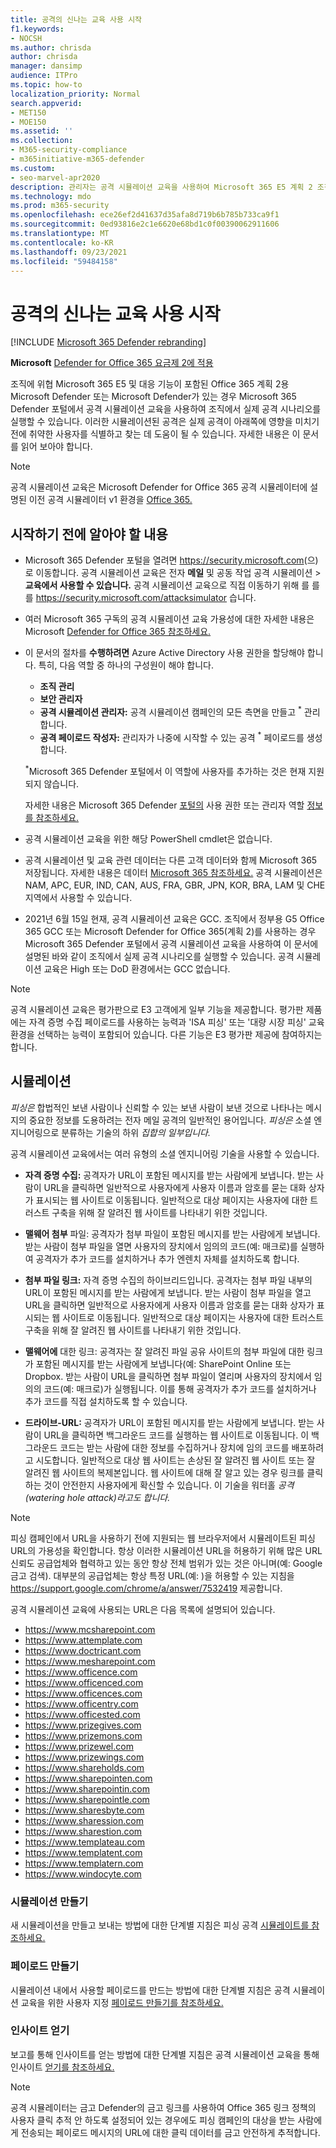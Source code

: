 ```yaml
---
title: 공격의 신나는 교육 사용 시작
f1.keywords:
- NOCSH
ms.author: chrisda
author: chrisda
manager: dansimp
audience: ITPro
ms.topic: how-to
localization_priority: Normal
search.appverid:
- MET150
- MOE150
ms.assetid: ''
ms.collection:
- M365-security-compliance
- m365initiative-m365-defender
ms.custom:
- seo-marvel-apr2020
description: 관리자는 공격 시뮬레이션 교육을 사용하여 Microsoft 365 E5 계획 2 조직용 Microsoft Defender에서 시뮬레이션된 피싱 및 암호 Office 365 방법을 배울 수 있습니다.
ms.technology: mdo
ms.prod: m365-security
ms.openlocfilehash: ece26ef2d41637d35afa8d719b6b785b733ca9f1
ms.sourcegitcommit: 0ed93816e2c1e6620e68bd1c0f00390062911606
ms.translationtype: MT
ms.contentlocale: ko-KR
ms.lasthandoff: 09/23/2021
ms.locfileid: "59484158"
---
```

# <a name="get-started-using-attack-simulation-training"></a>공격의 신나는 교육 사용 시작

[!INCLUDE [Microsoft 365 Defender rebranding](../includes/microsoft-defender-for-office.md)]

**Microsoft** [Defender for Office 365 요금제 2에 적용](defender-for-office-365.md)

조직에 위협 Microsoft 365 E5 및 대응 기능이 포함된 Office 365 계획 2용 [](office-365-ti.md)Microsoft Defender 또는 Microsoft Defender가 있는 경우 Microsoft 365 Defender 포털에서 공격 시뮬레이션 교육을 사용하여 조직에서 실제 공격 시나리오를 실행할 수 있습니다. 이러한 시뮬레이션된 공격은 실제 공격이 아래쪽에 영향을 미치기 전에 취약한 사용자를 식별하고 찾는 데 도움이 될 수 있습니다. 자세한 내용은 이 문서를 읽어 보아야 합니다.

> [!NOTE]
> 공격 시뮬레이션 교육은 Microsoft Defender for Office 365 공격 시뮬레이터에 설명된 이전 공격 시뮬레이터 v1 환경을 [Office 365.](attack-simulator.md)

## <a name="what-do-you-need-to-know-before-you-begin"></a>시작하기 전에 알아야 할 내용

- Microsoft 365 Defender 포털을 열려면 <https://security.microsoft.com>(으)로 이동합니다. 공격 시뮬레이션 교육은 전자 **메일** 및 공동 작업 공격 시뮬레이션 \> **교육에서 사용할 수 있습니다.** 공격 시뮬레이션 교육으로 직접 이동하기 위해 를 를 를 <https://security.microsoft.com/attacksimulator> 습니다.

- 여러 Microsoft 365 구독의 공격 시뮬레이션 교육 가용성에 대한 자세한 내용은 Microsoft [Defender for Office 365 참조하세요.](/office365/servicedescriptions/office-365-advanced-threat-protection-service-description)

- 이 문서의 절차를 **수행하려면** Azure Active Directory 사용 권한을 할당해야 합니다. 특히, 다음 역할 중 하나의 구성원이 해야 합니다.
  - **조직 관리**
  - **보안 관리자**
  - **공격 시뮬레이션 관리자:** 공격 시뮬레이션 캠페인의 모든 측면을 만들고 <sup>\*</sup> 관리합니다.
  - **공격 페이로드 작성자:** 관리자가 나중에 시작할 수 있는 공격 <sup>\*</sup> 페이로드를 생성합니다.

  <sup>\*</sup>Microsoft 365 Defender 포털에서 이 역할에 사용자를 추가하는 것은 현재 지원되지 않습니다.

  자세한 내용은 Microsoft 365 Defender [포털의](permissions-microsoft-365-security-center.md) 사용 권한 또는 관리자 역할 [정보를 참조하세요.](../../admin/add-users/about-admin-roles.md)

- 공격 시뮬레이션 교육을 위한 해당 PowerShell cmdlet은 없습니다.

- 공격 시뮬레이션 및 교육 관련 데이터는 다른 고객 데이터와 함께 Microsoft 365 저장됩니다. 자세한 내용은 데이터 [Microsoft 365 참조하세요.](../../enterprise/o365-data-locations.md) 공격 시뮬레이션은 NAM, APC, EUR, IND, CAN, AUS, FRA, GBR, JPN, KOR, BRA, LAM 및 CHE 지역에서 사용할 수 있습니다.

- 2021년 6월 15일 현재, 공격 시뮬레이션 교육은 GCC. 조직에서 정부용 G5 Office 365 GCC 또는 Microsoft Defender for Office 365(계획 2)를 사용하는 경우 Microsoft 365 Defender 포털에서 공격 시뮬레이션 교육을 사용하여 이 문서에 설명된 바와 같이 조직에서 실제 공격 시나리오를 실행할 수 있습니다. 공격 시뮬레이션 교육은 High 또는 DoD 환경에서는 GCC 없습니다.

> [!NOTE]
> 공격 시뮬레이션 교육은 평가판으로 E3 고객에게 일부 기능을 제공합니다. 평가판 제품에는 자격 증명 수집 페이로드를 사용하는 능력과 'ISA 피싱' 또는 '대량 시장 피싱' 교육 환경을 선택하는 능력이 포함되어 있습니다. 다른 기능은 E3 평가판 제공에 참여하지는 합니다.

## <a name="simulations"></a>시뮬레이션

*피싱은* 합법적인 보낸 사람이나 신뢰할 수 있는 보낸 사람이 보낸 것으로 나타나는 메시지의 중요한 정보를 도용하려는 전자 메일 공격의 일반적인 용어입니다. *피싱은* 소셜 엔지니어링으로 분류하는 기술의 하위 _집합의 일부입니다._

공격 시뮬레이션 교육에서는 여러 유형의 소셜 엔지니어링 기술을 사용할 수 있습니다.

- **자격 증명 수집:** 공격자가 URL이 포함된 메시지를 받는 사람에게 보냅니다. 받는 사람이 URL을 클릭하면 일반적으로 사용자에게 사용자 이름과 암호를 묻는 대화 상자가 표시되는 웹 사이트로 이동됩니다. 일반적으로 대상 페이지는 사용자에 대한 트러스트 구축을 위해 잘 알려진 웹 사이트를 나타내기 위한 것입니다.

- **맬웨어 첨부** 파일: 공격자가 첨부 파일이 포함된 메시지를 받는 사람에게 보냅니다. 받는 사람이 첨부 파일을 열면 사용자의 장치에서 임의의 코드(예: 매크로)를 실행하여 공격자가 추가 코드를 설치하거나 추가 엔렌치 자체를 설치하도록 합니다.

- **첨부 파일 링크:** 자격 증명 수집의 하이브리드입니다. 공격자는 첨부 파일 내부의 URL이 포함된 메시지를 받는 사람에게 보냅니다. 받는 사람이 첨부 파일을 열고 URL을 클릭하면 일반적으로 사용자에게 사용자 이름과 암호를 묻는 대화 상자가 표시되는 웹 사이트로 이동됩니다. 일반적으로 대상 페이지는 사용자에 대한 트러스트 구축을 위해 잘 알려진 웹 사이트를 나타내기 위한 것입니다.

- **맬웨어에** 대한 링크: 공격자는 잘 알려진 파일 공유 사이트의 첨부 파일에 대한 링크가 포함된 메시지를 받는 사람에게 보냅니다(예: SharePoint Online 또는 Dropbox. 받는 사람이 URL을 클릭하면 첨부 파일이 열리며 사용자의 장치에서 임의의 코드(예: 매크로)가 실행됩니다. 이를 통해 공격자가 추가 코드를 설치하거나 추가 코드를 직접 설치하도록 할 수 있습니다.

- **드라이브-URL:** 공격자가 URL이 포함된 메시지를 받는 사람에게 보냅니다. 받는 사람이 URL을 클릭하면 백그라운드 코드를 실행하는 웹 사이트로 이동됩니다. 이 백그라운드 코드는 받는 사람에 대한 정보를 수집하거나 장치에 임의 코드를 배포하려고 시도합니다. 일반적으로 대상 웹 사이트는 손상된 잘 알려진 웹 사이트 또는 잘 알려진 웹 사이트의 복제본입니다. 웹 사이트에 대해 잘 알고 있는 경우 링크를 클릭하는 것이 안전한지 사용자에게 확신할 수 있습니다. 이 기술을 워터홀 _공격(watering hole attack)라고도 합니다._

> [!NOTE]
> 피싱 캠페인에서 URL을 사용하기 전에 지원되는 웹 브라우저에서 시뮬레이트된 피싱 URL의 가용성을 확인합니다. 항상 이러한 시뮬레이션 URL을 허용하기 위해 많은 URL 신뢰도 공급업체와 협력하고 있는 동안 항상 전체 범위가 있는 것은 아니며(예: Google 금고 검색). 대부분의 공급업체는 항상 특정 URL(예: )을 허용할 수 있는 지침을 <https://support.google.com/chrome/a/answer/7532419> 제공합니다.

공격 시뮬레이션 교육에 사용되는 URL은 다음 목록에 설명되어 있습니다.

- <https://www.mcsharepoint.com>
- <https://www.attemplate.com>
- <https://www.doctricant.com>
- <https://www.mesharepoint.com>
- <https://www.officence.com>
- <https://www.officenced.com>
- <https://www.officences.com>
- <https://www.officentry.com>
- <https://www.officested.com>
- <https://www.prizegives.com>
- <https://www.prizemons.com>
- <https://www.prizewel.com>
- <https://www.prizewings.com>
- <https://www.shareholds.com>
- <https://www.sharepointen.com>
- <https://www.sharepointin.com>
- <https://www.sharepointle.com>
- <https://www.sharesbyte.com>
- <https://www.sharession.com>
- <https://www.sharestion.com>
- <https://www.templateau.com>
- <https://www.templatent.com>
- <https://www.templatern.com>
- <https://www.windocyte.com>

### <a name="create-a-simulation"></a>시뮬레이션 만들기

새 시뮬레이션을 만들고 보내는 방법에 대한 단계별 지침은 피싱 공격 [시뮬레이트를 참조하세요.](attack-simulation-training.md)

### <a name="create-a-payload"></a>페이로드 만들기

시뮬레이션 내에서 사용할 페이로드를 만드는 방법에 대한 단계별 지침은 공격 시뮬레이션 교육을 위한 사용자 지정 [페이로드 만들기를 참조하세요.](attack-simulation-training-payloads.md)

### <a name="gaining-insights"></a>인사이트 얻기

보고를 통해 인사이트를 얻는 방법에 대한 단계별 지침은 공격 시뮬레이션 교육을 통해 인사이트 [얻기를 참조하세요.](attack-simulation-training-insights.md)

> [!NOTE]
> 공격 시뮬레이터는 금고 Defender의 금고 링크를 사용하여 Office 365 링크 정책의 사용자 클릭 추적 안 하도록 설정되어 있는 경우에도 피싱 캠페인의  대상을 받는 사람에게 전송되는 페이로드 메시지의 URL에 대한 클릭 데이터를 금고 안전하게 추적합니다.
